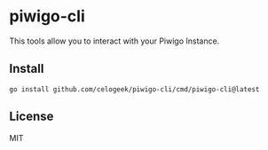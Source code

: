 # piwigo-cli

This tools allow you to interact with your Piwigo Instance.

## Install

```
go install github.com/celogeek/piwigo-cli/cmd/piwigo-cli@latest
```

## License

MIT